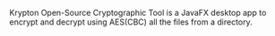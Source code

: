 Krypton Open-Source Cryptographic Tool is a JavaFX desktop app to encrypt and decrypt using AES(CBC) all the files from a directory.
